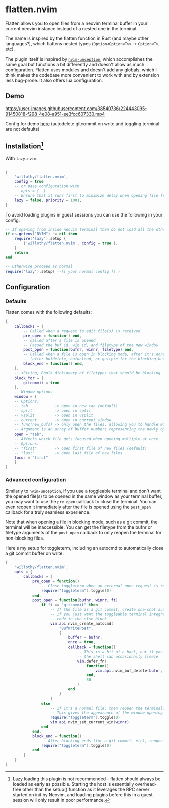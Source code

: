 # flatten.nvim

Flatten allows you to open files from a neovim terminal buffer in your current neovim instance instead of a nested one in the terminal.

The name is inspired by the flatten function in Rust (and maybe other languages?), which flattens nested types (`Option<Option<T>>` -> `Option<T>`, etc).

The plugin itself is inspired by [`nvim-unception`](https://github.com/samjwill/nvim-unception), which accomplishes the same goal but functions a bit differently and doesn't allow as much configuration. Flatten uses modules and doesn't add any globals, which I think makes the codebase more convenient to work with and by extension less bug-prone. It also offers lua configuration.

## Demo

https://user-images.githubusercontent.com/38540736/224443095-91450818-f298-4e08-a951-ee3fcc607330.mp4

Config for demo [here](#advanced-configuration) (autodelete gitcommit on write and toggling terminal are not defaults)

## Installation[^1]

With `lazy.nvim`:

```lua

{
    'willothy/flatten.nvim',
    config = true
    -- or pass configuration with
    -- opts = {  }
    -- Ensure that it runs first to minimize delay when opening file from terminal
    lazy = false, priority = 1001,
}

```

[^1]: Lazy loading this plugin is not recommended - flatten should always be loaded as early as possible. Starting the host is essentially overhead-free other than the setup() function as it leverages the RPC server started on init by Neovim, and loading plugins before this in a guest session will only result in poor performance. 

To avoid loading plugins in guest sessions you can use the following in your config:
```lua
-- If opening from inside neovim terminal then do not load all the other plugins
if os.getenv("NVIM") ~= nil then
    require('lazy').setup {
        {'willothy/flatten.nvim', config = true },
    }
    return
end

-- Otherwise proceed as normal
require('lazy').setup( --[[ your normal config ]] )
```

## Configuration

### Defaults

Flatten comes with the following defaults:

```lua
{
    callbacks = {
        -- Called when a request to edit file(s) is received
        pre_open = function() end,
        -- Called after a file is opened
        -- Passed the buf id, win id, and filetype of the new window
        post_open = function(bufnr, winnr, filetype) end,
        -- Called when a file is open in blocking mode, after it's done blocking
        -- (after bufdelete, bufunload, or quitpre for the blocking buffer)
        block_end = function() end,
    },
    -- <String, Bool> dictionary of filetypes that should be blocking
    block_for = {
        gitcommit = true
    },
    -- Window options
    window = {
	-- Options:
	-- tab            -> open in new tab (default)
	-- split          -> open in split
	-- vsplit         -> open in vsplit
	-- current        -> open in current window
	-- func(new_bufs) -> only open the files, allowing you to handle window opening yourself. 
	-- Argument is an array of buffer numbers representing the newly opened files.
	open = "tab",
	-- Affects which file gets focused when opening multiple at once
	-- Options:
	-- "first"        -> open first file of new files (default)
	-- "last"         -> open last file of new files
	focus = "first"
    }
}
```

### Advanced configuration

Similarly to `nvim-unception`, if you use a toggleable terminal and don't want the opened file(s) to be opened in the same window as your terminal buffer, you may want to use the `pre_open` callback to close the terminal. You can even reopen it immediately after the file is opened using the `post_open` callback for a truly seamless experience. 

Note that when opening a file in blocking mode, such as a git commit, the terminal will be inaccessible. You can get the filetype from the bufnr or filetype arguments of the `post_open` callback to only reopen the terminal for non-blocking files.

Here's my setup for toggleterm, including an autocmd to automatically close a git commit buffer on write:

```lua
{
    'willothy/flatten.nvim',
    opts = {
        callbacks = {
            pre_open = function()
                -- Close toggleterm when an external open request is received
                require("toggleterm").toggle(0)
            end,
            post_open = function(bufnr, winnr, ft)
                if ft == "gitcommit" then
                    -- If the file is a git commit, create one-shot autocmd to delete it on write
                    -- If you just want the toggleable terminal integration, ignore this bit and only use the
                    -- code in the else block
                    vim.api.nvim_create_autocmd(
                        "BufWritePost",
                        {
                            buffer = bufnr,
                            once = true,
                            callback = function()
                                -- This is a bit of a hack, but if you run bufdelete immediately 
                                -- the shell can occasionally freeze
                                vim.defer_fn(
                                    function()
                                        vim.api.nvim_buf_delete(bufnr, {})
                                    end,
                                    50
                                )
                            end
                        }
                    )
                else
                    -- If it's a normal file, then reopen the terminal, then switch back to the newly opened window
                    -- This gives the appearance of the window opening independently of the terminal
                    require("toggleterm").toggle(0)
                    vim.api.nvim_set_current_win(winnr)
                end
            end,
            block_end = function()
                -- After blocking ends (for a git commit, etc), reopen the terminal
                require("toggleterm").toggle(0)
            end
        }
    }
}

```
